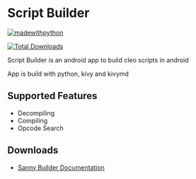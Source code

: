 # Script Builder

[![madewithpython](https://forthebadge.com/images/badges/made-with-python.svg)](https://github.com/360modder)

[![Total Downloads](https://img.shields.io/github/downloads/360modder/script-builder/total.svg)](https://github.com/360modder/script-builder/releases/)

Script Builder is an android app to build cleo scripts in android

App is build with python, kivy and kivymd

## Supported Features

- Decompiling
- Compiling
- Opcode Search

## Downloads

- [Sanny Builder Documentation](https://github.com/360modder/script-builder/raw/main/ignore/Sanny%20Builder%20Documentation.zip)
